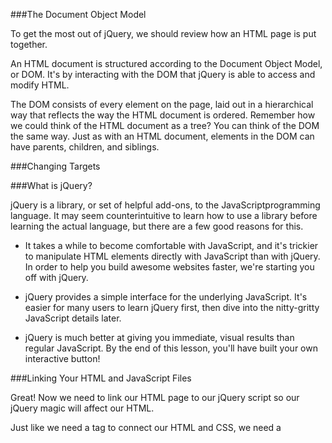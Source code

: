 ###The Document Object Model


To get the most out of jQuery, we should review how an HTML page is put together.

An HTML document is structured according to the Document Object Model, or DOM. It's by interacting with the DOM that jQuery is able to access and modify HTML.

The DOM consists of every element on the page, laid out in a hierarchical way that reflects the way the HTML document is ordered. Remember how we could think of the HTML document as a tree? You can think of the DOM the same way. Just as with an HTML document, elements in the DOM can have parents, children, and siblings.


###Changing Targets


###What is jQuery?

jQuery is a library, or set of helpful add-ons, to the JavaScriptprogramming language. It may seem counterintuitive to learn how to use a library before learning the actual language, but there are a few good reasons for this.

- It takes a while to become comfortable with JavaScript, and it's trickier to manipulate HTML elements directly with JavaScript than with jQuery. In order to help you build awesome websites faster, we're starting you off with jQuery.

- jQuery provides a simple interface for the underlying JavaScript. It's easier for many users to learn jQuery first, then dive into the nitty-gritty JavaScript details later.

- jQuery is much better at giving you immediate, visual results than regular JavaScript. By the end of this lesson, you'll have built your own interactive button!

###Linking Your HTML and JavaScript Files

Great! Now we need to link our HTML page to our jQuery script so our jQuery magic will affect our HTML.

Just like we need a <link> tag to connect our HTML and CSS, we need a<script> tag to connect our HTML and jQuery. The tag looks like this:


###Getting Started


Next, we'll need to start up our jQuery magic using the $(document).ready();syntax you've seen. It works like this:

- $() says, "hey, jQuery things are about to happen!"

- Putting document between the parentheses tells us that we're about to work our magic on the HTMLdocument itself.

- .ready(); is a function, or basic action, in jQuery. It says "hey, I'm going to do stuff as soon as the HTML document is ready!"

Whatever goes in .ready()'s parentheses is the jQuery event that occurs as soon as the HTML document is ready.

So,

$(document).ready(something);

says: "when the HTML document is ready, do something!" (We'll show you how to replace something with an action in the next exercise.)

Note that .ready(); ends with a semicolon. This tells jQuery that you're done giving it a command.


###The Functional Approach

Remember, when we say "function," you can think "action." Functions are the basic unit of doing work in jQuery.

For this reason, jQuery includes afunction keyword. The syntax looks like this:

```
function(){
    jQuery magic;
}
```

If we add our function inside our.ready(), jQuery will run the code in our function as soon as the HTML document loads. The syntax would then look like this:

```
$(document).ready(function() {
    jQuery magic;
});
```

`mouseenter()` does what you might expect: it produces a change when your mouse enters a given HTML element. For example,

```
$(document).ready(function() {
    $('div').mouseenter(function() {
        $('div').hide();
    });
});
```

would hide every <div> on the page as soon as you mouse over one.
